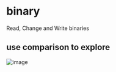 # binary
Read, Change and Write binaries

## use comparison to explore
![image](https://user-images.githubusercontent.com/24993219/175772802-aa58d064-2dac-47e0-9aad-4d339a9767f3.png)

